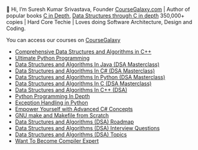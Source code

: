 👋 Hi, I’m Suresh Kumar Srivastava, Founder [CourseGalaxy.com]( http://coursegalaxy.com/) | Author of popular books [C in Depth]( https://www.amazon.in/C-Depth-Deepali-Srivastava/dp/8183330487/), [Data Structures through C in depth]( https://www.amazon.in/Data-Structures-Through-C-Depth/dp/8176567418/) 350,000+ copies | Hard Core Techie | Loves doing Software Architecture, Design and Coding.

You can access our courses on [CourseGalaxy]( http://coursegalaxy.com/)
* [Comprehensive Data Structures and Algorithms in C++](https://www.amazon.in/Comprehensive-Data-Structures-Algorithms-fundamentals/dp/9365898579) 
* [Ultimate Python Programming](https://www.amazon.in/Ultimate-Python-Programming-programs-questions/dp/935551655X) 
* [Data Structures and Algorithms In Java (DSA Masterclass)](https://coursegalaxy.newzenler.com/courses/data-structures-algorithms-java-masterclass?coupon=GITHUB50) 
* [Data Structures and Algorithms In C# (DSA Masterclass)](https://coursegalaxy.newzenler.com/courses/data-structures-algorithms-csharp-masterclass?coupon=GITHUB50)
* [Data Structures and Algorithms In Python (DSA Masterclass)](https://coursegalaxy.newzenler.com/courses/data-structures-algorithms-python-masterclass?coupon=GITHUB50)
* [Data Structures and Algorithms In C (DSA Masterclass)](https://coursegalaxy.newzenler.com/courses/data-structures-algorithms-c-masterclass?coupon=GITHUB50)
* [Data Structures and Algorithms In C++ (DSA)](https://coursegalaxy.newzenler.com/courses/data-structures-algorithms-cpp-dsa?coupon=GITHUB50)
* [Python Programming In Depth](https://coursegalaxy.newzenler.com/courses/python-programming?coupon=GITHUB50)
* [Exception Handling in Python](https://coursegalaxy.newzenler.com/courses/exception-handling-python?coupon=GITHUB50)
* [Empower Yourself with Advanced C# Concepts](https://coursegalaxy.newzenler.com/courses/advanced-csharp-programming-concepts?coupon=GITHUB50)
* [GNU make and Makefile from Scratch](https://leanpub.com/gnu-make-makefile-scratch)
* [Data Structures and Algorithms (DSA) Roadmap](http://coursegalaxy.com/data-structures-algorithms/dsa-roadmap.html)
* [Data Structures and Algorithms (DSA) Interview Questions](http://coursegalaxy.com/data-structures-algorithms/dsa-interview-questions.html)
* [Data Structures and Algorithms (DSA) Topics](http://coursegalaxy.com/data-structures-algorithms/dsa-topics.html)
* [Want To Become Compiler Expert](http://coursegalaxy.com/compilers/learn-design.html)

<!---
* [Data Structures and Algorithms In C](http://coursegalaxy.com/course/data-structures-algorithms-c.html) 
* [Trees and Graphs Data Structures and Algorithms In C](http://coursegalaxy.com/course/trees-graphs-data-structures-algorithms-c.html)
* [Data Structures and Algorithms In C#](http://coursegalaxy.com/course/data-structures-algorithms-csharp.html)
* [Trees and Graphs Data Structures and Algorithms In C#](http://coursegalaxy.com/course/trees-graphs-data-structures-algorithms-csharp.html)
* [Data Structures and Algorithms In Java](http://coursegalaxy.com/course/data-structures-algorithms-java.html)
* [Trees and Graphs Data Structures and Algorithms In Java](http://coursegalaxy.com/course/trees-graphs-data-structures-algorithms-java.html)
* [Data Structures and Algorithms In Python](http://coursegalaxy.com/course/data-structures-algorithms-python.html)
* [Trees and Graphs Data Structures and Algorithms In Python](http://coursegalaxy.com/course/trees-graphs-data-structures-algorithms-python.html)
* [Data Structures and Algorithms In C++](http://coursegalaxy.com/course/data-structures-algorithms-c-plus-plus.html)


[![data-structures-algorithms-java](https://user-images.githubusercontent.com/96913690/200234744-14a5ed97-085f-44f3-9298-979c2053c580.jpg)](http://coursegalaxy.com/)
[![data-structures-algorithms-python](https://user-images.githubusercontent.com/96913690/200234827-86aec10a-bfab-4371-91fc-e2be855ff1ff.jpg)](http://coursegalaxy.com/)
[![data-structures-algorithms-c](https://user-images.githubusercontent.com/96913690/200234592-25d33957-0e9e-4cc0-b324-2a73325aca85.jpg)](http://coursegalaxy.com/)
[![data-structures-algorithms-csharp](https://user-images.githubusercontent.com/96913690/200234905-67b85dfd-20c4-4f4b-afd2-e10d3568fff8.jpg)](http://coursegalaxy.com/)


I am an Founder of CourseGalaxy.com and have written two books – [C in Depth](https://www.amazon.in/C-Depth-Deepali-Srivastava/dp/8183330487/),  [Data Structures through C in depth](https://www.amazon.in/Data-Structures-Through-C-Depth/dp/8176567418/)

You can access our courses on [CourseGalaxy](http://coursegalaxy.com/) -\
[Data Structures and Algorithms In C](http://coursegalaxy.com/course/data-structures-algorithms-c.html)\
[Data Structures and Algorithms In C++](http://coursegalaxy.com/course/data-structures-algorithms-c-plus-plus.html)\
[Data Structures and Algorithms In C#](http://coursegalaxy.com/course/data-structures-algorithms-csharp.html)\
[Data Structures and Algorithms In Java](http://coursegalaxy.com/course/data-structures-algorithms-java.html)\
[Data Structures and Algorithms In Python](http://coursegalaxy.com/course/data-structures-algorithms-python.html)


- 👋 Hi, I’m @suresh-srivastava
- 👀 I’m interested in ...
- 🌱 I’m currently learning ...
- 💞️ I’m looking to collaborate on ...
- 📫 How to reach me ...


suresh-srivastava/suresh-srivastava is a ✨ special ✨ repository because its `README.md` (this file) appears on your GitHub profile.
You can click the Preview link to take a look at your changes.
--->
